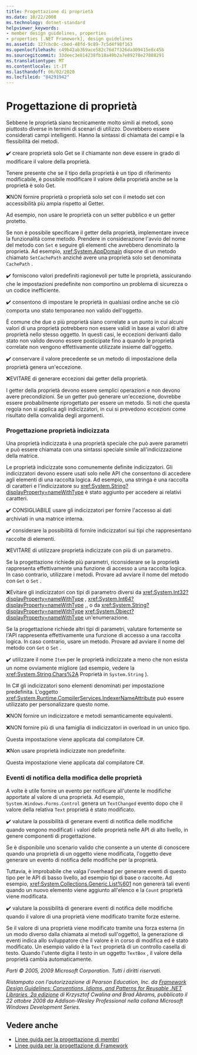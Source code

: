 ```yaml
---
title: Progettazione di proprietà
ms.date: 10/22/2008
ms.technology: dotnet-standard
helpviewer_keywords:
- member design guidelines, properties
- properties [.NET Framework], design guidelines
ms.assetid: 127cbc0c-cbed-48fd-9c89-7c5d4f98f163
ms.openlocfilehash: c49b42ab369ace582c76d7f326da309415e8c45b
ms.sourcegitcommit: 33deec3e814238fb18a49b2a7e89278e27888291
ms.translationtype: MT
ms.contentlocale: it-IT
ms.lasthandoff: 06/02/2020
ms.locfileid: "84291942"
---
```

# <a name="property-design"></a>Progettazione di proprietà
Sebbene le proprietà siano tecnicamente molto simili ai metodi, sono piuttosto diverse in termini di scenari di utilizzo. Dovrebbero essere considerati campi intelligenti. Hanno la sintassi di chiamata dei campi e la flessibilità dei metodi.

 ✔️ creare proprietà solo Get se il chiamante non deve essere in grado di modificare il valore della proprietà.

 Tenere presente che se il tipo della proprietà è un tipo di riferimento modificabile, è possibile modificare il valore della proprietà anche se la proprietà è solo Get.

 ❌NON fornire proprietà o proprietà solo set con il metodo set con accessibilità più ampia rispetto al Getter.

 Ad esempio, non usare le proprietà con un setter pubblico e un getter protetto.

 Se non è possibile specificare il getter della proprietà, implementare invece la funzionalità come metodo. Prendere in considerazione l'avvio del nome del metodo con `Set` e seguire gli elementi che avrebbero denominato la proprietà. Ad esempio, <xref:System.AppDomain> dispone di un metodo chiamato `SetCachePath` anziché avere una proprietà solo set denominata `CachePath` .

 ✔️ forniscono valori predefiniti ragionevoli per tutte le proprietà, assicurando che le impostazioni predefinite non comportino un problema di sicurezza o un codice inefficiente.

 ✔️ consentono di impostare le proprietà in qualsiasi ordine anche se ciò comporta uno stato temporaneo non valido dell'oggetto.

 È comune che due o più proprietà siano correlate a un punto in cui alcuni valori di una proprietà potrebbero non essere validi in base ai valori di altre proprietà nello stesso oggetto. In questi casi, le eccezioni derivanti dallo stato non valido devono essere posticipate fino a quando le proprietà correlate non vengono effettivamente utilizzate insieme dall'oggetto.

 ✔️ conservare il valore precedente se un metodo di impostazione della proprietà genera un'eccezione.

 ❌EVITARE di generare eccezioni dai getter della proprietà.

 I getter della proprietà devono essere semplici operazioni e non devono avere precondizioni. Se un getter può generare un'eccezione, dovrebbe essere probabilmente riprogettato per essere un metodo. Si noti che questa regola non si applica agli indicizzatori, in cui si prevedono eccezioni come risultato della convalida degli argomenti.

### <a name="indexed-property-design"></a>Progettazione proprietà indicizzata
 Una proprietà indicizzata è una proprietà speciale che può avere parametri e può essere chiamata con una sintassi speciale simile all'indicizzazione della matrice.

 Le proprietà indicizzate sono comunemente definite indicizzatori. Gli indicizzatori devono essere usati solo nelle API che consentono di accedere agli elementi di una raccolta logica. Ad esempio, una stringa è una raccolta di caratteri e l'indicizzatore su <xref:System.String?displayProperty=nameWithType> è stato aggiunto per accedere ai relativi caratteri.

 ✔️ CONSIGLIABILE usare gli indicizzatori per fornire l'accesso ai dati archiviati in una matrice interna.

 ✔️ considerare la possibilità di fornire indicizzatori sui tipi che rappresentano raccolte di elementi.

 ❌EVITARE di utilizzare proprietà indicizzate con più di un parametro.

 Se la progettazione richiede più parametri, riconsiderare se la proprietà rappresenta effettivamente una funzione di accesso a una raccolta logica. In caso contrario, utilizzare i metodi. Provare ad avviare il nome del metodo con `Get` o `Set` .

 ❌Evitare gli indicizzatori con tipi di parametro diversi da <xref:System.Int32?displayProperty=nameWithType> , <xref:System.Int64?displayProperty=nameWithType> ,, o da <xref:System.String?displayProperty=nameWithType> <xref:System.Object?displayProperty=nameWithType> un'enumerazione.

 Se la progettazione richiede altri tipi di parametri, valutare fortemente se l'API rappresenta effettivamente una funzione di accesso a una raccolta logica. In caso contrario, usare un metodo. Provare ad avviare il nome del metodo con `Get` o `Set` .

 ✔️ utilizzare il nome `Item` per le proprietà indicizzate a meno che non esista un nome ovviamente migliore (ad esempio, vedere la <xref:System.String.Chars%2A> Proprietà in `System.String` ).

 In C# gli indicizzatori sono elementi denominati per impostazione predefinita. L'oggetto <xref:System.Runtime.CompilerServices.IndexerNameAttribute> può essere utilizzato per personalizzare questo nome.

 ❌NON fornire un indicizzatore e metodi semanticamente equivalenti.

 ❌NON fornire più di una famiglia di indicizzatori in overload in un unico tipo.

 Questa impostazione viene applicata dal compilatore C#.

 ❌Non usare proprietà indicizzate non predefinite.

 Questa impostazione viene applicata dal compilatore C#.

### <a name="property-change-notification-events"></a>Eventi di notifica della modifica delle proprietà
 A volte è utile fornire un evento per notificare all'utente le modifiche apportate al valore di una proprietà. Ad esempio, `System.Windows.Forms.Control` genera un `TextChanged` evento dopo che il valore della relativa `Text` proprietà è stato modificato.

 ✔️ valutare la possibilità di generare eventi di notifica delle modifiche quando vengono modificati i valori delle proprietà nelle API di alto livello, in genere componenti di progettazione.

 Se è disponibile uno scenario valido che consente a un utente di conoscere quando una proprietà di un oggetto viene modificata, l'oggetto deve generare un evento di notifica delle modifiche per la proprietà.

 Tuttavia, è improbabile che valga l'overhead per generare eventi di questo tipo per le API di basso livello, ad esempio tipi di base o raccolte. Ad esempio, <xref:System.Collections.Generic.List%601> non genererà tali eventi quando un nuovo elemento viene aggiunto all'elenco e la `Count` proprietà viene modificata.

 ✔️ valutare la possibilità di generare eventi di notifica delle modifiche quando il valore di una proprietà viene modificato tramite forze esterne.

 Se il valore di una proprietà viene modificato tramite una forza esterna (in un modo diverso dalla chiamata ai metodi sull'oggetto), la generazione di eventi indica allo sviluppatore che il valore è in corso di modifica ed è stato modificato. Un esempio valido è la `Text` proprietà di un controllo casella di testo. Quando l'utente digita il testo in un oggetto `TextBox` , il valore della proprietà cambia automaticamente.

 *Parti © 2005, 2009 Microsoft Corporation. Tutti i diritti riservati.*

 *Ristampato con l'autorizzazione di Pearson Education, Inc. da [Framework Design Guidelines: Conventions, Idioms, and Patterns for Reusable .NET Libraries, 2a edizione](https://www.informit.com/store/framework-design-guidelines-conventions-idioms-and-9780321545619) di Krzysztof Cwalina and Brad Abrams, pubblicato il 22 ottobre 2008 da Addison-Wesley Professional nella collana Microsoft Windows Development Series.*

## <a name="see-also"></a>Vedere anche

- [Linee guida per la progettazione di membri](member.md)
- [Linee guida per la progettazione di Framework](index.md)
